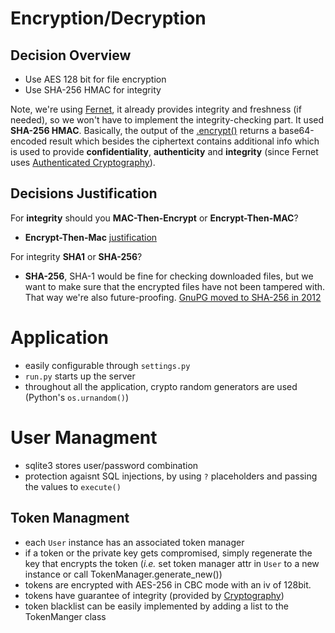 # Encryption/Decryption

## Decision Overview

* Use AES 128 bit for file encryption
* Use SHA-256 HMAC for integrity

Note, we're using [Fernet](https://github.com/fernet/spec/blob/master/Spec.md),
it already provides integrity and freshness (if needed), so we won't have
to implement the integrity-checking part. It used **SHA-256 HMAC**. 
Basically, the output of the [.encrypt()](https://cryptography.io/en/latest/fernet/#cryptography.fernet.Fernet.encrypt) returns a base64-encoded result
which besides the ciphertext contains additional info which is used to provide 
**confidentiality**, **authenticity** and **integrity** (since Fernet uses 
[Authenticated Cryptography](https://en.wikipedia.org/wiki/Authenticated_encryption)).

## Decisions Justification

For **integrity** should you **MAC-Then-Encrypt** or **Encrypt-Then-MAC**?
- **Encrypt-Then-Mac** [justification](http://crypto.stackexchange.com/questions/202/should-we-mac-then-encrypt-or-encrypt-then-mac)

For integrity **SHA1** or **SHA-256**? 
- **SHA-256**, SHA-1 would be fine for checking downloaded files, but we want to
make sure that the encrypted files have not been tampered with. That way we're also
future-proofing. [GnuPG moved to SHA-256 in 2012](https://lists.gnupg.org/pipermail/gnupg-users/2016-January/055057.html)

# Application

* easily configurable through `settings.py`
* `run.py` starts up the server
* throughout all the application, crypto random generators are used (Python's `os.urnandom()`)

# User Managment

* sqlite3 stores user/password combination
* protection agaisnt SQL injections, by using `?` placeholders and passing the values to `execute()`

## Token Managment

* each `User` instance has an associated token manager
* if a token or the private key gets compromised, simply regenerate the key that encrypts the token (*i.e.* set token manager attr in `User` to a new instance or call TokenManager.generate_new())
* tokens are encrypted with AES-256 in CBC mode with an iv of 128bit.
* tokens have guarantee of integrity (provided by [Cryptography](https://cryptography.io/en/latest/hazmat/primitives/symmetric-encryption/))
* token blacklist can be easily implemented by adding a list to the TokenManger class
